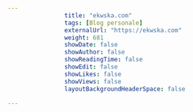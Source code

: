 ---
                title: "ekwska.com"
                tags: [Blog personale]
                externalUrl: "https://ekwska.com"
                weight: 681
                showDate: false
                showAuthor: false
                showReadingTime: false
                showEdit: false
                showLikes: false
                showViews: false
                layoutBackgroundHeaderSpace: false
                ---

